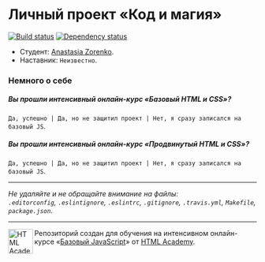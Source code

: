 # Личный проект «Код и магия»

[![Build status][travis-image]][travis-url]
[![Dependency status][dependency-image]][dependency-url]

* Студент: [Anastasia Zorenko](https://htmlacademy.ru/profile/id15523).
* Наставник: `Неизвестно`.

### Немного о себе

##### Вы прошли интенсивный онлайн-курс «Базовый HTML и CSS»?
`Да, успешно | Да, но не защитил проект | Нет, я сразу записался на базовый JS`.

##### Вы прошли интенсивный онлайн-курс «Продвинутый HTML и CSS»?
`Да, успешно | Да, но не защитил проект | Нет, я сразу записался на базовый JS`.

---

_Не удаляйте и не обращайте внимание на файлы:_<br>
_`.editorconfig`, `.eslintignore`, `.eslintrc`, `.gitignore`, `.travis.yml`, `Makefile`, `package.json`._

---

<a href="https://htmlacademy.ru/js_intensive"><img align="left" width="50" height="50" title="HTML Academy" src="https://up.htmlacademy.ru/static/img/intensive/javascript/logo-for-github.svg"></a>

Репозиторий создан для обучения на интенсивном онлайн-курсе «[Базовый JavaScript](https://htmlacademy.ru/js_intensive)» от [HTML Academy](https://htmlacademy.ru).

[travis-image]: https://travis-ci.org/js-htmlacademy/15523-code-and-magick.svg?branch=master
[travis-url]: https://travis-ci.org/js-htmlacademy/15523-code-and-magick
[dependency-image]: https://david-dm.org/js-htmlacademy/15523-code-and-magick.svg?style=flat-square
[dependency-url]: https://david-dm.org/js-htmlacademy/15523-code-and-magick

